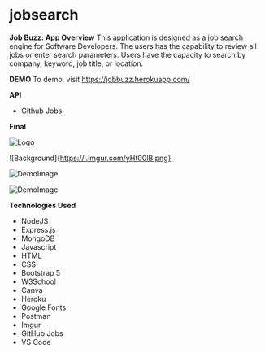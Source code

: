 # jobsearch

__Job Buzz: App Overview__
This application is designed as a job search engine for Software Developers. The users has the capability to review all jobs or enter search parameters. Users have the capacity to search by company, keyword, job title, or location. 

__DEMO__
To demo, visit https://jobbuzz.herokuapp.com/

__API__
- Github Jobs

__Final__

![Logo](https://i.imgur.com/yHt00lB.png)

![Background]{https://i.imgur.com/yHt00lB.png}

![DemoImage](https://i.imgur.com/kTRBhAl.png)

![DemoImage](https://i.imgur.com/9NOlk6k.png)



__Technologies Used__
- NodeJS
- Express.js
- MongoDB
- Javascript
- HTML
- CSS
- Bootstrap 5
- W3School
- Canva
- Heroku
- Google Fonts
- Postman
- Imgur
- GitHub Jobs
- VS Code

